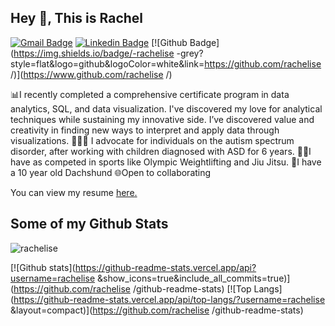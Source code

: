  ## Hey 👋, This is Rachel 
[![Gmail Badge](https://img.shields.io/badge/-rachknightelise@gmail.com-c14438?style=flat&logo=Gmail&logoColor=white&link=mailto:rachknightelise@gmail.com)](mailto:rachknightelise@gmail.com) 
[![Linkedin Badge](https://img.shields.io/badge/-RachelKnight1-0072b1?style=flat&logo=Linkedin&logoColor=white&link=https://www.linkedin.com/in/RachelKnight1/)](https://www.linkedin.com/in/RachelKnight1/) [![Github Badge](https://img.shields.io/badge/-rachelise -grey?style=flat&logo=github&logoColor=white&link=https://github.com/rachelise /)](https://www.github.com/rachelise /) <p align='left'>📊I recently completed a comprehensive certificate program in data analytics, SQL, and data visualization. I've discovered my love for analytical techniques while sustaining my innovative side. I’ve discovered value and creativity in finding new ways to interpret and apply data through visualizations.
🧑‍🤝‍🧑 I advocate for individuals on the autism spectrum disorder, after working with children diagnosed with ASD for 6 years.
🏋️‍♀️I have as competed in sports like Olympic Weightlifting and Jiu Jitsu.
🐾I have a 10 year old Dachshund
🌐Open to collaborating</p><p align='left'> You can view my resume <a href='file:///C:/Users/mlark/Downloads/Rachel_Knight_Resume.pdf ' target=_blank><u>here</u>.</a></p>
## Some of my Github Stats
<p align=left> <img src=https://komarev.com/ghpvc/?username=rachelise  alt=rachelise  /> </p>

[![Github stats](https://github-readme-stats.vercel.app/api?username=rachelise &show_icons=true&include_all_commits=true)](https://github.com/rachelise /github-readme-stats)
[![Top Langs](https://github-readme-stats.vercel.app/api/top-langs/?username=rachelise &layout=compact)](https://github.com/rachelise /github-readme-stats)
